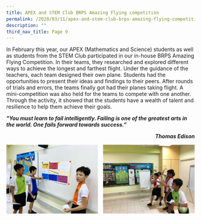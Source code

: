 ```yaml
---
title: APEX and STEM Club BRPS Amazing Flying competition
permalink: /2020/03/11/apex-and-stem-club-brps-amazing-flying-competition/
description: ""
third_nav_title: Page 9
---
```

<p>In February this year, our APEX (Mathematics and Science) students as well as students from the STEM Club participated in our in-house BRPS Amazing Flying Competition. In their teams, they researched and explored different ways to achieve the longest and farthest flight. Under the guidance of the teachers, each team designed their own plane. Students had the opportunities to present their ideas and findings to their peers. After rounds of trials and errors, the teams finally got had their planes taking flight. A mini-competition was also held for the teams to compete with one another. Through the activity, it showed that the students have a wealth of talent and resilience to help them achieve their goals.</p>
<p><strong><em>"You must learn to fail intelligently. Failing is one of the greatest arts in the world. One fails forward towards success.&rdquo;&nbsp; &nbsp; &nbsp; &nbsp; &nbsp; &nbsp; &nbsp; &nbsp; &nbsp; &nbsp; &nbsp; &nbsp; &nbsp; &nbsp; &nbsp; &nbsp; &nbsp; &nbsp; &nbsp; &nbsp;</em></strong></p>
<p style="text-align: right;"><strong><em>Thomas Edison</em></strong></p>

![](/images/apexstem.png)